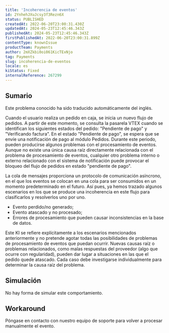 ```yaml
---
title: 'Incoherencia de eventos'
id: 2YnhehJXuJcsy3f3Rezn6X
status: PUBLISHED
createdAt: 2022-06-20T23:00:31.430Z
updatedAt: 2024-05-23T12:45:46.343Z
publishedAt: 2024-05-23T12:45:46.343Z
firstPublishedAt: 2022-06-20T23:00:31.899Z
contentType: knownIssue
productTeam: Payments
author: 2mXZkbi0oi061KicTExNjo
tag: Payments
slug: incoherencia-de-eventos
locale: es
kiStatus: Fixed
internalReference: 267299
---
```


## Sumario

<div class="alert alert-info">
  <p>Este problema conocido ha sido traducido automáticamente del inglés.</p>
</div>



Cuando el usuario realiza un pedido en caja, se inicia un nuevo flujo de pedidos. A partir de este momento, se consulta la pasarela VTEX cuando se identifican los siguientes estados del pedido: "Pendiente de pago" y "Verificando factura". En el estado "Pendiente de pago", se espera que se envíe una notificación de pago al módulo Pedidos. Durante este periodo, pueden producirse algunos problemas con el procesamiento de eventos. Aunque no existe una única causa raíz directamente relacionada con el problema de procesamiento de eventos, cualquier otro problema interno o externo relacionado con el sistema de notificación puede provocar el bloqueo del flujo de pedidos en estado "pendiente de pago".

La cola de mensajes proporciona un protocolo de comunicación asíncrono, en el que los eventos se colocan en una cola para ser consumidos en un momento predeterminado en el futuro. Así pues, ya hemos trazado algunos escenarios en los que se produce una incoherencia en este flujo para clasificarlos y resolverlos uno por uno.


- Evento perdido/no generado;
- Evento atascado y no procesado;
- Errores de procesamiento que pueden causar inconsistencias en la base de datos.

Este KI se refiere explícitamente a los escenarios mencionados anteriormente y no pretende agotar todas las posibilidades de problemas de procesamiento de eventos que puedan ocurrir. Nuevas causas raíz o problemas relacionados, como malas respuestas del proveedor (algo que ocurre con regularidad), pueden dar lugar a situaciones en las que el pedido quede atascado. Cada caso debe investigarse individualmente para determinar la causa raíz del problema.


##

## Simulación



No hay forma de simular este comportamiento.



## Workaround


Póngase en contacto con nuestro equipo de soporte para volver a procesar manualmente el evento.





